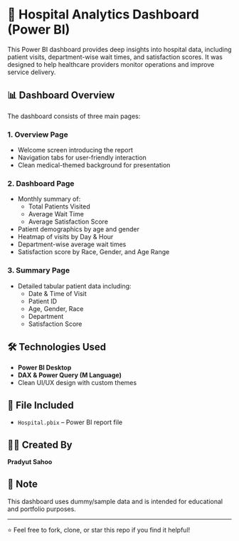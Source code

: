 # 🏥 Hospital Analytics Dashboard (Power BI)

This Power BI dashboard provides deep insights into hospital data, including patient visits, department-wise wait times, and satisfaction scores. It was designed to help healthcare providers monitor operations and improve service delivery.

## 📊 Dashboard Overview

The dashboard consists of three main pages:

### 1. **Overview Page**
- Welcome screen introducing the report
- Navigation tabs for user-friendly interaction
- Clean medical-themed background for presentation

### 2. **Dashboard Page**
- Monthly summary of:
  - Total Patients Visited
  - Average Wait Time
  - Average Satisfaction Score
- Patient demographics by age and gender
- Heatmap of visits by Day & Hour
- Department-wise average wait times
- Satisfaction score by Race, Gender, and Age Range

### 3. **Summary Page**
- Detailed tabular patient data including:
  - Date & Time of Visit
  - Patient ID
  - Age, Gender, Race
  - Department
  - Satisfaction Score

## 🛠 Technologies Used
- **Power BI Desktop**
- **DAX & Power Query (M Language)**
- Clean UI/UX design with custom themes

## 📁 File Included
- `Hospital.pbix` – Power BI report file

## 👨‍💻 Created By
**Pradyut Sahoo**

## 📌 Note
This dashboard uses dummy/sample data and is intended for educational and portfolio purposes.

---

⭐ Feel free to fork, clone, or star this repo if you find it helpful!
